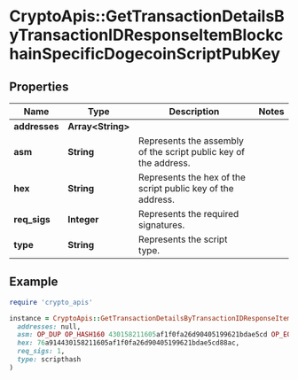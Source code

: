# CryptoApis::GetTransactionDetailsByTransactionIDResponseItemBlockchainSpecificDogecoinScriptPubKey

## Properties

| Name | Type | Description | Notes |
| ---- | ---- | ----------- | ----- |
| **addresses** | **Array&lt;String&gt;** |  |  |
| **asm** | **String** | Represents the assembly of the script public key of the address. |  |
| **hex** | **String** | Represents the hex of the script public key of the address. |  |
| **req_sigs** | **Integer** | Represents the required signatures. |  |
| **type** | **String** | Represents the script type. |  |

## Example

```ruby
require 'crypto_apis'

instance = CryptoApis::GetTransactionDetailsByTransactionIDResponseItemBlockchainSpecificDogecoinScriptPubKey.new(
  addresses: null,
  asm: OP_DUP OP_HASH160 430158211605af1f0fa26d90405199621bdae5cd OP_EQUALVERIFY OP_CHECKSIG,
  hex: 76a914430158211605af1f0fa26d90405199621bdae5cd88ac,
  req_sigs: 1,
  type: scripthash
)
```

